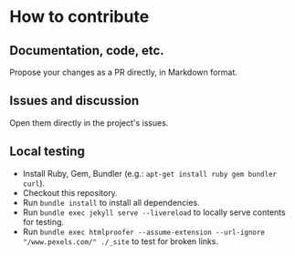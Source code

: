 # How to contribute

## Documentation, code, etc.

Propose your changes as a PR directly, in Markdown format.

## Issues and discussion

Open them directly in the project's issues. 

## Local testing

- Install Ruby, Gem, Bundler (e.g.: `apt-get install ruby gem bundler curl`).
- Checkout this repository.
- Run `bundle install` to install all dependencies.
- Run `bundle exec jekyll serve --livereload` to locally serve contents for testing.
- Run `bundle exec htmlproofer --assume-extension --url-ignore "/www.pexels.com/" ./_site` to test for broken links.
